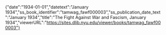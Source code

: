 {"date":"1934-01-01","datetext":"January 1934","ss_book_identifier":"tamwag_fawf000003","ss_publication_date_text":"January 1934","title":"The Fight Against War and Fascism, January 1934","viewerURL":"https://sites.dlib.nyu.edu/viewer/books/tamwag_fawf000003"}